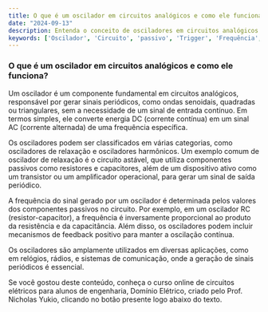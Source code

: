 ```yaml
---
title: O que é um oscilador em circuitos analógicos e como ele funciona?
date: "2024-09-13"
description: Entenda o conceito de osciladores em circuitos analógicos e sua importância.
keywords: ['Oscilador', 'Circuito', 'passivo', 'Trigger', 'Frequência', 'DC']
---
```


### O que é um oscilador em circuitos analógicos e como ele funciona?

Um oscilador é um componente fundamental em circuitos analógicos, responsável por gerar sinais periódicos, como ondas senoidais, quadradas ou triangulares, sem a necessidade de um sinal de entrada contínuo. Em termos simples, ele converte energia DC (corrente contínua) em um sinal AC (corrente alternada) de uma frequência específica.

Os osciladores podem ser classificados em várias categorias, como osciladores de relaxação e osciladores harmônicos. Um exemplo comum de oscilador de relaxação é o circuito astável, que utiliza componentes passivos como resistores e capacitores, além de um dispositivo ativo como um transistor ou um amplificador operacional, para gerar um sinal de saída periódico.

A frequência do sinal gerado por um oscilador é determinada pelos valores dos componentes passivos no circuito. Por exemplo, em um oscilador RC (resistor-capacitor), a frequência é inversamente proporcional ao produto da resistência e da capacitância. Além disso, os osciladores podem incluir mecanismos de feedback positivo para manter a oscilação contínua.

Os osciladores são amplamente utilizados em diversas aplicações, como em relógios, rádios, e sistemas de comunicação, onde a geração de sinais periódicos é essencial.

Se você gostou deste conteúdo, conheça o curso online de circuitos elétricos para alunos de engenharia, Domínio Elétrico, criado pelo Prof. Nicholas Yukio, clicando no botão presente logo abaixo do texto.